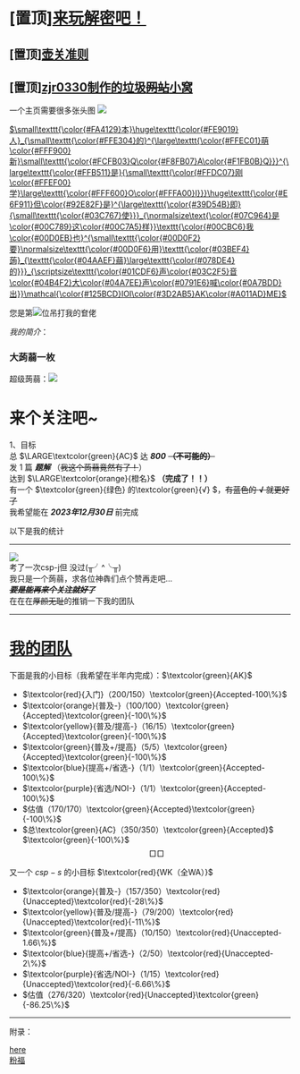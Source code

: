 # \[置顶][来玩解密吧！](https://www.luogu.com.cn/paste/g5svap94)
## \[置顶][壶关准则](https://www.luogu.com.cn/paste/43a3no05)
## \[置顶][zjr0330制作的垃圾~~网站~~小窝](https://zjr0330.github.io)

一个主页需要很多张头图
![](https://cdn.luogu.com.cn/upload/image_hosting/oy9c03eh.png)

[$\small\texttt{\color{#FA4129}本}\huge\texttt{\color{#FE9019}人}_{\small\texttt{\color{#FFE304}的}^{\large\texttt{\color{#FFEC01}萌\color{#FFF900}新}\small\texttt{\color{#FCFB03}Q\color{#F8FB07}A\color{#F1FB0B}Q}}}^{\large\texttt{\color{#FFB511}是}{\small\texttt{\color{#FFDC07}刚\color{#FFEF00}学}\large\texttt{\color{#FFF600}O\color{#FFFA00}I}}}\huge\texttt{\color{#E6F911}但\color{#92E82F}是}^{\large\texttt{\color{#39D54B}即}{\small\texttt{\color{#03C767}使}}}_{\normalsize\text{\color{#07C964}是\color{#00C789}这\color{#00C7A5}样}}\texttt{\color{#00CBC6}我\color{#00D0EB}也}^{\small\texttt{\color{#00D0F2}要}\normalsize\texttt{\color{#00D0F6}用}\texttt{\color{#03BEF4}蒟}_{\texttt{\color{#04AAEF}蒻}\large\texttt{\color{#078DE4}的}}}_{\scriptsize\texttt{\color{#01CDF6}声\color{#03C2F5}音\color{#04B4F2}大\color{#04A7EE}声\color{#0791E6}喊\color{#0A7BDD}出}}\mathcal{\color{#125BCD}IOI\color{#3D2AB5}AK\color{#A011AD}ME}$](https://www.luogu.com.cn/paste/mav46nbv)

您是第![](https://badges.toozhao.com/badges/01H47ZNYXZ9BB9GDV8Z8VPMY33/blue.svg)位吊打我的奆佬

$我的简介$：
### 大蒟蒻一枚

超级蒟蒻：[![](https://cfrating.baoshuo.dev/rating?username=zjr0330)](https://codeforces.com/profile/zjr0330)

# 来个关注吧~

1、目标\
总 $\LARGE\textcolor{green}{AC}$ 达 _**800**_ ~~**（不可能的）**~~ \
发 $1$ 篇 _**题解**_ （~~我这个蒟蒻竟然有了！~~）\
达到 $\LARGE\textcolor{orange}{橙名}$ **（完成了！！）**\
有一个 $\textcolor{green}{绿色} 的\textcolor{green}{√} $，~~有蓝色的 **√** 就更好了~~\
我希望能在 _**2023年12月30日**_ 前完成

以下是我的统计

------------

![](https://cdn.luogu.com.cn/upload/image_hosting/szord3w6.png?x-oss-process=image/resize,m_lfit,h_170,w_225)\
考了一次csp-j但 没过(╥╯^╰╥)\
我只是一个蒟蒻，求各位神犇们点个赞再走吧...\
**_~~要是能再来个关注就好了~~_** \
在在在~~厚颜无耻~~的推销一下我的团队

------------

# [我的团队](https://www.luogu.com.cn/team/46991)
下面是我的小目标（我希望在半年内完成）：$\textcolor{green}{AK}$
- $\textcolor{red}{入门}（200/150）\textcolor{green}{Accepted-100\%}$
- $\textcolor{orange}{普及-}（100/100）\textcolor{green}{Accepted}\textcolor{green}{-100\%}$
- $\textcolor{yellow}{普及/提高-}（16/15）\textcolor{green}{Accepted}\textcolor{green}{-100\%}$
- $\textcolor{green}{普及+/提高}（5/5）\textcolor{green}{Accepted}\textcolor{green}{-100\%}$
- $\textcolor{blue}{提高+/省选-}（1/1）\textcolor{green}{Accepted-100\%}$
- $\textcolor{purple}{省选/NOI-}（1/1）\textcolor{green}{Accepted-100\%}$
- $估值（170/170）\textcolor{green}{Accepted}\textcolor{green}{-100\%}$
- $总\textcolor{green}{AC}（350/350）\textcolor{green}{Accepted}$ $\textcolor{green}{-100\%}$
$$\Box \! \Box$$ 

又一个 $csp-s$ 的小目标 $\textcolor{red}{WK（全WA）}$

- $\textcolor{orange}{普及-}（157/350）\textcolor{red}{Unaccepted}\textcolor{red}{-28\%}$
- $\textcolor{yellow}{普及/提高-}（79/200）\textcolor{red}{Unaccepted}\textcolor{red}{-11\%}$
- $\textcolor{green}{普及+/提高}（10/150）\textcolor{red}{Unaccepted-1.66\%}$
- $\textcolor{blue}{提高+/省选-}（2/50）\textcolor{red}{Unaccepted-2\%}$
- $\textcolor{purple}{省选/NOI-}（1/15）\textcolor{red}{Unaccepted}\textcolor{red}{-6.66\%}$
- $估值（276/320）\textcolor{red}{Unaccepted}\textcolor{green}{-86.25\%}$

------------

附录：

[here](https://www.luogu.com.cn/paste/xwn30tq7)\
[粉福](https://www.luogu.com.cn/paste/y1bbitna)
